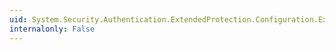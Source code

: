 ```yaml
---
uid: System.Security.Authentication.ExtendedProtection.Configuration.ExtendedProtectionPolicyElement.BuildPolicy
internalonly: False
---
```


